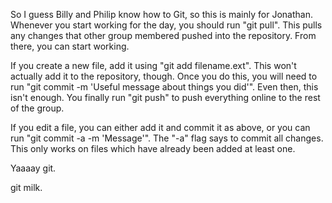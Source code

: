 So I guess Billy and Philip know how to Git, so this is mainly for Jonathan.
Whenever you start working for the day, you should run "git pull".
This pulls any changes that other group membered pushed into the repository.
From there, you can start working.

If you create a new file, add it using "git add filename.ext".
This won't actually add it to the repository, though. Once you do this, you
will need to run "git commit -m 'Useful message about things you did'". Even
then, this isn't enough. You finally run "git push" to push everything online
to the rest of the group.

If you edit a file, you can either add it and commit it as above, or you can
run "git commit -a -m 'Message'". The "-a" flag says to commit all changes.
This only works on files which have already been added at least one.

Yaaaay git.

git milk.
